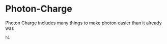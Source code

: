 # Photon-Charge
Photon Charge includes many things to make photon easier than it already was

```hi```
